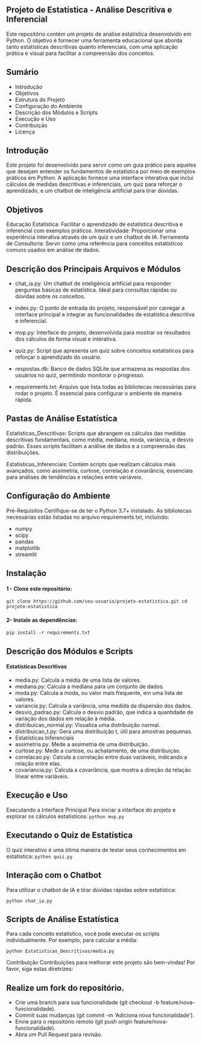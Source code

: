 ## Projeto de Estatística - Análise Descritiva e Inferencial
Este repositório contém um projeto de análise estatística desenvolvido em Python. O objetivo é fornecer uma ferramenta educacional que aborda tanto estatísticas descritivas quanto inferenciais, com uma aplicação prática e visual para facilitar a compreensão dos conceitos.

## Sumário
- Introdução
- Objetivos
- Estrutura do Projeto
- Configuração do Ambiente
- Descrição dos Módulos e Scripts
- Execução e Uso
- Contribuição
- Licença


## Introdução
Este projeto foi desenvolvido para servir como um guia prático para aqueles que desejam entender os fundamentos de estatística por meio de exemplos práticos em Python. A aplicação fornece uma interface interativa que inclui cálculos de medidas descritivas e inferenciais, um quiz para reforçar o aprendizado, e um chatbot de inteligência artificial para tirar dúvidas.

## Objetivos
Educação Estatística: Facilitar o aprendizado de estatística descritiva e inferencial com exemplos práticos.
Interatividade: Proporcionar uma experiência interativa através de um quiz e um chatbot de IA.
Ferramenta de Consultoria: Servir como uma referência para conceitos estatísticos comuns usados em análise de dados.

## Descrição dos Principais Arquivos e Módulos
- chat_ia.py: 
Um chatbot de inteligência artificial para responder perguntas básicas de estatística. Ideal para consultas rápidas ou dúvidas sobre os conceitos.

- index.py: 
O ponto de entrada do projeto, responsável por carregar a interface principal e integrar as funcionalidades de estatística descritiva e inferencial.

- mvp.py: 
Interface do projeto, desenvolvida para mostrar os resultados dos cálculos de forma visual e interativa.

- quiz.py: 
Script que apresenta um quiz sobre conceitos estatísticos para reforçar o aprendizado do usuário.

- respostas.db: 
Banco de dados SQLite que armazena as respostas dos usuários no quiz, permitindo monitorar o progresso.

- requirements.txt: 
Arquivo que lista todas as bibliotecas necessárias para rodar o projeto. É essencial para configurar o ambiente de maneira rápida.


## Pastas de Análise Estatística
Estatisticas_Descritivas: Scripts que abrangem os cálculos das medidas descritivas fundamentais, como média, mediana, moda, variância, e desvio padrão. Esses scripts facilitam a análise de dados e a compreensão das distribuições.

Estatisticas_Inferenciais: Contém scripts que realizam cálculos mais avançados, como assimetria, curtose, correlação e covariância, essenciais para análises de tendências e relações entre variáveis.

## Configuração do Ambiente
Pré-Requisitos
Certifique-se de ter o Python 3.7+ instalado. As bibliotecas necessárias estão listadas no arquivo requirements.txt, incluindo:

- numpy
- scipy
- pandas
- matplotlib
- streamlit


## Instalação
#### 1 - Clone este repositório:
`git clone https://github.com/seu-usuario/projeto-estatistica.git
cd projeto-estatistica
`
#### 2- Instale as dependências:
`pip install -r requirements.txt
`

## Descrição dos Módulos e Scripts
#### Estatísticas Descritivas
- media.py: Calcula a média de uma lista de valores.
- mediana.py: Calcula a mediana para um conjunto de dados.
- moda.py: Calcula a moda, ou valor mais frequente, em uma lista de valores.
- variancia.py: Calcula a variância, uma medida da dispersão dos dados.
- desvio_padrao.py: Calcula o desvio padrão, que indica a quantidade de variação dos dados em relação à média.
- distribuicao_normal.py: Visualiza uma distribuição normal.
- distribuicao_t.py: Gera uma distribuição t, útil para amostras pequenas.
- Estatísticas Inferenciais
- assimetria.py: Mede a assimetria de uma distribuição.
- curtose.py: Mede a curtose, ou achatamento, de uma distribuição.
- correlacao.py: Calcula a correlação entre duas variáveis, indicando a relação entre elas.
- covariancia.py: Calcula a covariância, que mostra a direção da relação linear entre variáveis.


## Execução e Uso
Executando a Interface Principal
Para iniciar a interface do projeto e explorar os cálculos estatísticos:
`python mvp.py`

## Executando o Quiz de Estatística
O quiz interativo é uma ótima maneira de testar seus conhecimentos em estatística:
`python quiz.py`

## Interação com o Chatbot
Para utilizar o chatbot de IA e tirar dúvidas rápidas sobre estatística:

`python chat_ia.py`

## Scripts de Análise Estatística
Para cada conceito estatístico, você pode executar os scripts individualmente. Por exemplo, para calcular a média:

`python Estatisticas_Descritivas/media.py`

Contribuição
Contribuições para melhorar este projeto são bem-vindas! Por favor, siga estas diretrizes:

## Realize um fork do repositório.
- Crie uma branch para sua funcionalidade (git checkout -b feature/nova-funcionalidade).
- Commit suas mudanças (git commit -m 'Adiciona nova funcionalidade').
- Envie para o repositório remoto (git push origin feature/nova-funcionalidade).
- Abra um Pull Request para revisão.
